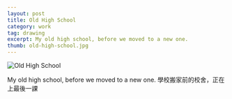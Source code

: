 ```yaml
---
layout: post
title: Old High School
category: work
tag: drawing
excerpt: My old high school, before we moved to a new one.
thumb: old-high-school.jpg
---
```


<p><img src="{{ site.file }}/work/old_high_school.jpg" alt="Old High School" class="center"></p>

<div class=txt>
<p lang="zh">My old high school, before we moved to a new one. 學校搬家前的校舍，正在上最後一課</p>
</div>